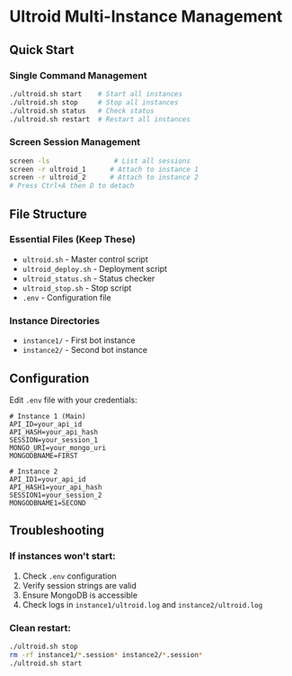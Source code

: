 # Ultroid Multi-Instance Management

## Quick Start

### Single Command Management
```bash
./ultroid.sh start    # Start all instances
./ultroid.sh stop     # Stop all instances  
./ultroid.sh status   # Check status
./ultroid.sh restart  # Restart all instances
```

### Screen Session Management
```bash
screen -ls                # List all sessions
screen -r ultroid_1      # Attach to instance 1
screen -r ultroid_2      # Attach to instance 2
# Press Ctrl+A then D to detach
```

## File Structure

### Essential Files (Keep These)
- `ultroid.sh` - Master control script
- `ultroid_deploy.sh` - Deployment script
- `ultroid_status.sh` - Status checker
- `ultroid_stop.sh` - Stop script
- `.env` - Configuration file

### Instance Directories
- `instance1/` - First bot instance
- `instance2/` - Second bot instance

## Configuration

Edit `.env` file with your credentials:
```env
# Instance 1 (Main)
API_ID=your_api_id
API_HASH=your_api_hash
SESSION=your_session_1
MONGO_URI=your_mongo_uri
MONGODBNAME=FIRST

# Instance 2
API_ID1=your_api_id
API_HASH1=your_api_hash
SESSION1=your_session_2
MONGODBNAME1=SECOND
```

## Troubleshooting

### If instances won't start:
1. Check `.env` configuration
2. Verify session strings are valid
3. Ensure MongoDB is accessible
4. Check logs in `instance1/ultroid.log` and `instance2/ultroid.log`

### Clean restart:
```bash
./ultroid.sh stop
rm -rf instance1/*.session* instance2/*.session*
./ultroid.sh start
```
